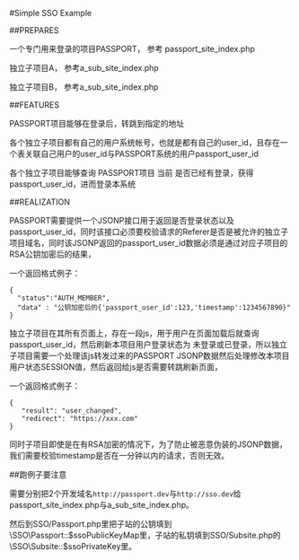 #Simple SSO Example

##PREPARES

一个专门用来登录的项目PASSPORT， 参考 passport_site_index.php

独立子项目A， 参考a_sub_site_index.php

独立子项目B， 参考a_sub_site_index.php



##FEATURES

PASSPORT项目能够在登录后，转跳到指定的地址

各个独立子项目都有自己的用户系统帐号，也就是都有自己的user_id，且存在一个表关联自己用户的user_id与PASSPORT系统的用户passport_user_id

各个独立子项目能够查询 PASSPORT项目 当前 是否已经有登录，获得passport_user_id，进而登录本系统



##REALIZATION

PASSPORT需要提供一个JSONP接口用于返回是否登录状态以及passport_user_id，同时该接口必须要校验请求的Referer是否是被允许的独立子项目域名，同时该JSONP返回的passport_user_id数据必须是通过对应子项目的RSA公钥加密后的结果，

一个返回格式例子：
```
{
  "status":"AUTH_MEMBER",
  "data" : "公钥加密后的{'passport_user_id':123,'timestamp':1234567890}"
}
```
独立子项目在其所有页面上，存在一段js，用于用户在页面加载后就查询passport_user_id，然后刷新本项目用户登录状态为 未登录或已登录，所以独立子项目需要一个处理该js转发过来的PASSPORT JSONP数据然后处理修改本项目用户状态SESSION值，然后返回给js是否需要转跳刷新页面，

一个返回格式例子：
```
{
   "result": "user_changed",
   "redirect": "https://xxx.com"
}
```
同时子项目即使是在有RSA加密的情况下，为了防止被恶意伪装的JSONP数据，我们需要校验timestamp是否在一分钟以内的请求，否则无效。



##跑例子要注意

需要分别把2个开发域名``http://passport.dev``与``http://sso.dev``给passport_site_index.php与a_sub_site_index.php。

然后到SSO/Passport.php里把子站的公钥填到\SSO\Passport::$ssoPublicKeyMap里，子站的私钥填到SSO/Subsite.php的\SSO\Subsite::$ssoPrivateKey里。









